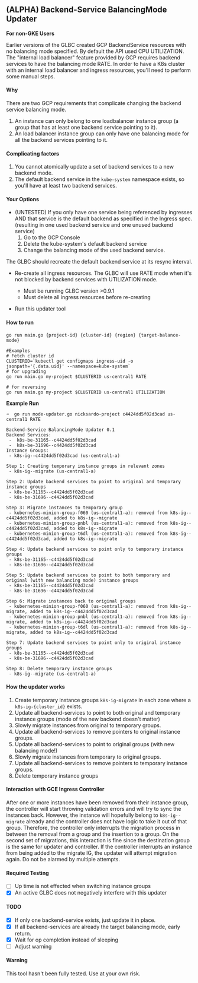 
## (ALPHA) Backend-Service BalancingMode Updater
**For non-GKE Users**

Earlier versions of the GLBC created GCP BackendService resources with no balancing mode specified. By default the API used CPU UTILIZATION. The "internal load balancer" feature provided by GCP requires backend services to have the balancing mode RATE. In order to have a K8s cluster with an internal load balancer and ingress resources, you'll need to perform some manual steps.

#### Why
There are two GCP requirements that complicate changing the backend service balancing mode.
1. An instance can only belong to one loadbalancer instance group (a group that has at least one backend service pointing to it).
1. An load balancer instance group can only have one balancing mode for all the backend services pointing to it.

#### Complicating factors
1. You cannot atomically update a set of backend services to a new backend mode.
1. The default backend service in the `kube-system` namespace exists, so you'll have at least two backend services.

#### Your Options
- (UNTESTED) If you only have one service being referenced by ingresses AND that service is the default backend as specified in the Ingress spec. (resulting in one used backend service and one unused backend service)
   1. Go to the GCP Console
   1. Delete the kube-system's default backend service
   1. Change the balancing mode of the used backend service.   

 The GLBC should recreate the default backend service at its resync interval.


- Re-create all ingress resources. The GLBC will use RATE mode when it's not blocked by backend services with UTILIZATION mode.
  - Must be running GLBC version >0.9.1
  - Must delete all ingress resources before re-creating


- Run this updater tool

#### How to run
```shell
go run main.go {project-id} {cluster-id} {region} {target-balance-mode}

#Examples
# Fetch cluster id
CLUSTERID=`kubectl get configmaps ingress-uid -o jsonpath='{.data.uid}' --namespace=kube-system`
# for upgrading
go run main.go my-project $CLUSTERID us-central1 RATE

# for reversing
go run main.go my-project $CLUSTERID us-central1 UTILIZATION
```

**Example Run**
```shell
➜  go run mode-updater.go nicksardo-project c4424dd5f02d3cad us-central1 RATE    

Backend-Service BalancingMode Updater 0.1
Backend Services:
 -  k8s-be-31165--c4424dd5f02d3cad
 -  k8s-be-31696--c4424dd5f02d3cad
Instance Groups:
 - k8s-ig--c4424dd5f02d3cad (us-central1-a)

Step 1: Creating temporary instance groups in relevant zones
 - k8s-ig--migrate (us-central1-a)

Step 2: Update backend services to point to original and temporary instance groups
 - k8s-be-31165--c4424dd5f02d3cad
 - k8s-be-31696--c4424dd5f02d3cad

Step 3: Migrate instances to temporary group
 - kubernetes-minion-group-f060 (us-central1-a): removed from k8s-ig--c4424dd5f02d3cad, added to k8s-ig--migrate
 - kubernetes-minion-group-pnbl (us-central1-a): removed from k8s-ig--c4424dd5f02d3cad, added to k8s-ig--migrate
 - kubernetes-minion-group-t6dl (us-central1-a): removed from k8s-ig--c4424dd5f02d3cad, added to k8s-ig--migrate

Step 4: Update backend services to point only to temporary instance groups
 - k8s-be-31165--c4424dd5f02d3cad
 - k8s-be-31696--c4424dd5f02d3cad

Step 5: Update backend services to point to both temporary and original (with new balancing mode) instance groups
 - k8s-be-31165--c4424dd5f02d3cad
 - k8s-be-31696--c4424dd5f02d3cad

Step 6: Migrate instances back to original groups
 - kubernetes-minion-group-f060 (us-central1-a): removed from k8s-ig--migrate, added to k8s-ig--c4424dd5f02d3cad
 - kubernetes-minion-group-pnbl (us-central1-a): removed from k8s-ig--migrate, added to k8s-ig--c4424dd5f02d3cad
 - kubernetes-minion-group-t6dl (us-central1-a): removed from k8s-ig--migrate, added to k8s-ig--c4424dd5f02d3cad

Step 7: Update backend services to point only to original instance groups
 - k8s-be-31165--c4424dd5f02d3cad
 - k8s-be-31696--c4424dd5f02d3cad

Step 8: Delete temporary instance groups
 - k8s-ig--migrate (us-central1-a)
```

#### How the updater works
1. Create temporary instance groups `k8s-ig-migrate` in each zone where a `k8s-ig-{cluster_id}` exists.
1. Update all backend-services to point to both original and temporary instance groups (mode of the new backend doesn't matter)
1. Slowly migrate instances from original to temporary groups.
1. Update all backend-services to remove pointers to original instance groups.
1. Update all backend-services to point to original groups (with new balancing mode!)
1. Slowly migrate instances from temporary to original groups.
1. Update all backend-services to remove pointers to temporary instance groups.
1. Delete temporary instance groups

#### Interaction with GCE Ingress Controller
After one or more instances have been removed from their instance group, the controller will start throwing validation errors and will try to sync the instances back.  However, the instance will hopefully belong to `k8s-ig--migrate` already and the controller does not have logic to take it out of that group. Therefore, the controller only interrupts the migration process in between the removal from a group and the insertion to a group. On the second set of migrations, this interaction is fine since the destination group is the same for updater and controller. If the controller interrupts an instance from being added to the migrate IG, the updater will attempt migration again. Do not be alarmed by multiple attempts.

#### Required Testing
- [ ] Up time is not effected when switching instance groups
- [x] An active GLBC does not negatively interfere with this updater

#### TODO
- [x] If only one backend-service exists, just update it in place.
- [x] If all backend-services are already the target balancing mode, early return.
- [x] Wait for op completion instead of sleeping
- [ ] Adjust warning

#### Warning
This tool hasn't been fully tested. Use at your own risk.
